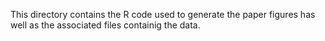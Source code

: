 This directory contains the R code used to generate the paper figures has well as the associated files containig the data.
